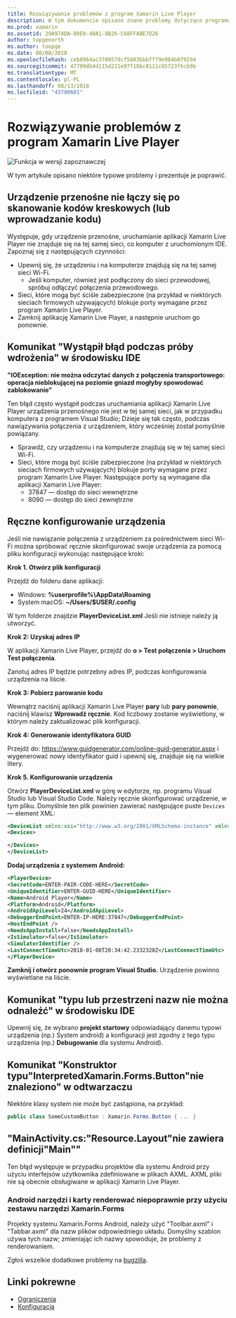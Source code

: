 ```yaml
---
title: Rozwiązywanie problemów z program Xamarin Live Player
description: W tym dokumencie opisano znane problemy dotyczące programu Xamarin Live Player i potencjalne rozwiązania. Omówiono w nim problemów z łącznością, problemy z konfiguracją i nie tylko.
ms.prod: xamarin
ms.assetid: 29A97ADA-80E0-40A1-8B26-C68FFABE7D26
author: topgenorth
ms.author: toopge
ms.date: 08/08/2018
ms.openlocfilehash: ceb8964ac378957dcf5883bbbfff9e984b079294
ms.sourcegitcommit: 47709db4d115d221e97f18bc8111c95723f6cb9b
ms.translationtype: MT
ms.contentlocale: pl-PL
ms.lasthandoff: 08/13/2018
ms.locfileid: "43780601"
---
```

# <a name="troubleshooting-xamarin-live-player"></a>Rozwiązywanie problemów z program Xamarin Live Player

![Funkcja w wersji zapoznawczej](~/media/shared/preview.png)

W tym artykule opisano niektóre typowe problemy i prezentuje je poprawić.

## <a name="mobile-device-does-not-connect-after-scanning-barcode-or-entering-code"></a>Urządzenie przenośne nie łączy się po skanowanie kodów kreskowych (lub wprowadzanie kodu)

Występuje, gdy urządzenie przenośne, uruchamianie aplikacji Xamarin Live Player nie znajduje się na tej samej sieci, co komputer z uruchomionym IDE. Zapoznaj się z następujących czynności:

- Upewnij się, że urządzeniu i na komputerze znajdują się na tej samej sieci Wi-Fi.
  - Jeśli komputer, również jest podłączony do sieci przewodowej, spróbuj odłączyć połączenia przewodowego.
- Sieci, które mogą być ściśle zabezpieczone (na przykład w niektórych sieciach firmowych używających) blokuje porty wymagane przez program Xamarin Live Player.
- Zamknij aplikację Xamarin Live Player, a następnie uruchom go ponownie.

## <a name="error-while-trying-to-deploy-message-in-ide"></a>Komunikat "Wystąpił błąd podczas próby wdrożenia" w środowisku IDE

**"IOException: nie można odczytać danych z połączenia transportowego: operacja nieblokującej na poziomie gniazd mogłyby spowodować zablokowanie"**

Ten błąd często wystąpił podczas uruchamiania aplikacji Xamarin Live Player urządzenia przenośnego nie jest w tej samej sieci, jak w przypadku komputera z programem Visual Studio; Dzieje się tak często, podczas nawiązywania połączenia z urządzeniem, który wcześniej został pomyślnie powiązany.

* Sprawdź, czy urządzeniu i na komputerze znajdują się w tej samej sieci Wi-Fi.
* Sieci, które mogą być ściśle zabezpieczone (na przykład w niektórych sieciach firmowych używających) blokuje porty wymagane przez program Xamarin Live Player. Następujące porty są wymagane dla aplikacji Xamarin Live Player:
  * 37847 — dostęp do sieci wewnętrzne 
  * 8090 — dostęp do sieci zewnętrzne

## <a name="manually-configure-device"></a>Ręczne konfigurowanie urządzenia

Jeśli nie nawiązanie połączenia z urządzeniem za pośrednictwem sieci Wi-Fi można spróbować ręcznie skonfigurować swoje urządzenia za pomocą pliku konfiguracji wykonując następujące kroki:

**Krok 1. Otwórz plik konfiguracji**

Przejdź do folderu dane aplikacji:

* Windows: **%userprofile%\AppData\Roaming**
* System macOS: **~/Users/$USER/.config**

W tym folderze znajdzie **PlayerDeviceList.xml** Jeśli nie istnieje należy ją utworzyć.

**Krok 2: Uzyskaj adres IP**

W aplikacji Xamarin Live Player, przejdź do **o > Test połączenia > Uruchom Test połączenia**.

Zanotuj adres IP będzie potrzebny adres IP, podczas konfigurowania urządzenia na liście.

**Krok 3: Pobierz parowanie kodu**

Wewnątrz naciśnij aplikacji Xamarin Live Player **pary** lub **pary ponownie**, naciśnij klawisz **Wprowadź ręcznie**. Kod liczbowy zostanie wyświetlony, w którym należy zaktualizować plik konfiguracji.

**Krok 4: Generowanie identyfikatora GUID**

Przejdź do: https://www.guidgenerator.com/online-guid-generator.aspx i wygenerować nowy identyfikator guid i upewnij się, znajduje się na wielkie litery.

**Krok 5. Konfigurowanie urządzenia**

Otwórz **PlayerDeviceList.xml** w górę w edytorze, np. programu Visual Studio lub Visual Studio Code. Należy ręcznie skonfigurować urządzenie, w tym pliku. Domyślnie ten plik powinien zawierać następujące puste `Devices` — element XML:

```xml
<DeviceList xmlns:xsi="http://www.w3.org/2001/XMLSchema-instance" xmlns:xsd="http://www.w3.org/2001/XMLSchema">
<Devices>

</Devices>
</DeviceList>
```

**Dodaj urządzenia z systemem Android:**

```xml
<PlayerDevice>
<SecretCode>ENTER-PAIR-CODE-HERE</SecretCode>
<UniqueIdentifier>ENTER-GUID-HERE</UniqueIdentifier>
<Name>Android Player</Name>
<Platform>Android</Platform>
<AndroidApiLevel>24</AndroidApiLevel>
<DebuggerEndPoint>ENTER-IP-HERE:37847</DebuggerEndPoint>
<HostEndPoint />
<NeedsAppInstall>false</NeedsAppInstall>
<IsSimulator>false</IsSimulator>
<SimulatorIdentifier />
<LastConnectTimeUtc>2018-01-08T20:34:42.2332328Z</LastConnectTimeUtc>
</PlayerDevice>
```

**Zamknij i otwórz ponownie program Visual Studio.** Urządzenie powinno wyświetlane na liście.

## <a name="type-or-namespace-cannot-be-found-message-in-ide"></a>Komunikat "typu lub przestrzeni nazw nie można odnaleźć" w środowisku IDE

Upewnij się, że wybrano **projekt startowy** odpowiadający danemu typowi urządzenia (np.) System android) a konfiguracji jest zgodny z tego typu urządzenia (np.) **Debugowanie** dla systemu Android).

## <a name="constructor-on-type-interpretedxamarinformsbutton-not-found-message-in-player"></a>Komunikat "Konstruktor typu"InterpretedXamarin.Forms.Button"nie znaleziono" w odtwarzaczu

Niektóre klasy system nie może być zastąpiona, na przykład:

```csharp
public class SomeCustomButton : Xamarin.Forms.Button { ... }
```

## <a name="mainactivitycs-resourcelayout-does-not-contain-a-definition-for-main"></a>"MainActivity.cs:"Resource.Layout"nie zawiera definicji"Main""

Ten błąd występuje w przypadku projektów dla systemu Android przy użyciu interfejsów użytkownika zdefiniowane w plikach AXML.
AXML pliki nie są obecnie obsługiwane w aplikacji Xamarin Live Player.

### <a name="android-toolbar-and-tabs-render-incorrectly-using-xamarinforms"></a>Android narzędzi i karty renderować niepoprawnie przy użyciu zestawu narzędzi Xamarin.Forms

Projekty systemu Xamarin.Forms Android, należy użyć "Toolbar.axml" i "Tabbar.axml" dla nazw plików odpowiedniego układu. Domyślny szablon używa tych nazw; zmieniając ich nazwy spowoduje, że problemy z renderowaniem.

Zgłoś wszelkie dodatkowe problemy na [bugzilla](https://aka.ms/live-player-report-issue).

## <a name="related-links"></a>Linki pokrewne

- [Ograniczenia](~/tools/live-player/limitations.md)
- [Konfiguracja](~/tools/live-player/install.md)
